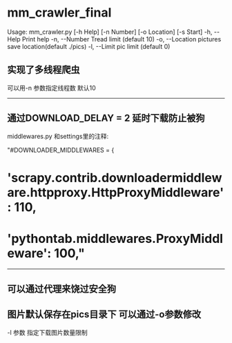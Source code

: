 mm_crawler_final
================


 Usage: mm_crawler.py [-h Help] [-n Number] [-o Location] [-s Start]
        -h, --Help      Print help
        -n, --Number    Tread limit (default  10)
        -o, --Location  pictures save location(default ./pics)
        -l, --Limit     pic limit    (default 0)
        
        
 实现了多线程爬虫 
 ---------------------------------------------
 可以用-n 参数指定线程数    默认10

 -----------------------------------------------
 通过DOWNLOAD_DELAY = 2 延时下载防止被狗
 -----------------------------------------------
 middlewares.py 和settings里的注释:
 
"#DOWNLOADER_MIDDLEWARES = {
#    'scrapy.contrib.downloadermiddleware.httpproxy.HttpProxyMiddleware': 110,
#    'pythontab.middlewares.ProxyMiddleware': 100,"
 ----------------------------------------------
 可以通过代理来饶过安全狗
 -----------------------------------------------
 图片默认保存在pics目录下   可以通过-o参数修改
 -----------------------
 -l 参数 指定下载图片数量限制
